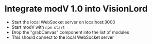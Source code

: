 # Integrate modV 1.0 into VisionLord

* Start the local WebSocket server on localhost:3000
* Start modV with `npm start`
* Drop the "grabCanvas" component into the list of modules
* This should connect to the local WebSocket server
